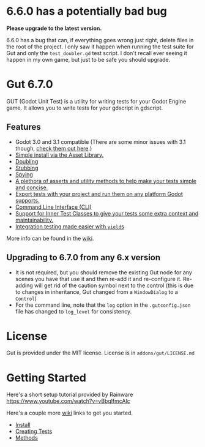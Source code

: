 # 6.6.0 has a potentially bad bug
__Please upgrade to the latest version.__

6.6.0 has a bug that can, if everything goes wrong just right, delete files in the root of the project.  I only saw it happen when running the test suite for Gut and only the `test_doubler.gd` test script.  I don't recall ever seeing it happen in my own game, but just to be safe you should upgrade.

# Gut 6.7.0
GUT (Godot Unit Test) is a utility for writing tests for your Godot Engine game.  It allows you to write tests for your gdscript in gdscript.

## Features
* Godot 3.0 and 3.1 compatible (There are some minor issues with 3.1 though, [check them out here](https://github.com/bitwes/Gut/wiki/Godot-3.1-Issues).)
* [Simple install via the Asset Library.](https://github.com/bitwes/Gut/wiki/Install)
* [Doubling](https://github.com/bitwes/Gut/wiki/Doubles)
* [Stubbing](https://github.com/bitwes/Gut/wiki/Stubbing)
* [Spying](https://github.com/bitwes/Gut/wiki/Spies)
* [A plethora of asserts and utility methods to help make your tests simple and concise.](https://github.com/bitwes/Gut/wiki/Methods)
* [Export tests with your project and run them on any platform Godot supports.](https://github.com/bitwes/Gut/wiki/Exporting-Tests)
* [Command Line Interface (CLI)](https://github.com/bitwes/Gut/wiki/Command-Line)
* [Support for Inner Test Classes to give your tests some extra context and maintainability.](https://github.com/bitwes/Gut/wiki/Inner-Test-Classes)
* [Integration testing made easier with `yield`s](https://github.com/bitwes/Gut/wiki/Yielding)

More info can be found in the [wiki](https://github.com/bitwes/Gut/wiki).

## Upgrading to 6.7.0 from any 6.x version
* It is not required, but you should remove the existing Gut node for any scenes you have that use it and then re-add it and re-configure it.  Re-adding will get rid of the caution symbol next to the control (this is due to changes in inheritance, Gut changed from a `WindowDialog` to a `Control`)
* For the command line, note that the `log` option in the `.gutconfig.json` file has changed to `log_level` for consistency.

# License
Gut is provided under the MIT license.  License is in `addons/gut/LICENSE.md`

# Getting Started
Here's a short setup tutorial provided by Rainware https://www.youtube.com/watch?v=vBbqlfmcAlc

Here's a couple more [wiki](https://github.com/bitwes/Gut/wiki) links to get you started.
* [Install](https://github.com/bitwes/Gut/wiki/Install)
* [Creating Tests](https://github.com/bitwes/Gut/wiki/Creating-Tests)
* [Methods](https://github.com/bitwes/Gut/wiki/Methods)
